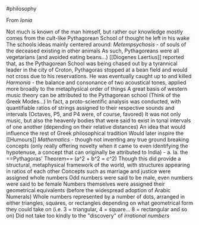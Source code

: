 #philosophy 

From *Ionia*

Not much is known of the man himself, but rather our knowledge mostly comes from the cult-like Pythagorean School of thought he left in his wake
The schools ideas mainly centered around:
	*Metempsychosis* - of souls of the deceased existing in other animals
		As such, Pythagoreans were all vegetarians (and avoided eating beans...)
			[[Diogenes Laertius]] reported that, as the Pythagorean School was being chased out by a tyrannical leader in the city of Croton, Pythagoras stopped at a bean field and would not cross due to his reservations. He was eventually caught up to and killed
	*Harmonia* - the balance and consonance of two acoustical tones, applied more broadly to the metaphysical order of things
		A great basis of western music theory can be attributed to the Pythagorean school (Think of the Greek Modes...)
		In fact, a proto-scientific analysis was conducted, with quantifiable ratios of strings assigned to their respective sounds and intervals (Octaves, P5, and P4 were, of course, favored)
		It was not only music, but also the heavenly bodies that were said to exist in tonal intervals of one another (depending on their relative distances)
		An idea that would influence the rest of Greek philosophical tradition
		Would later inspire the [[Humours]]
	*Mathematics* - though not inventing any true ground breaking concepts (only really offering novelty when it came to even identifying the hypotenuse, a concept that can originally be attributed to India) - a. la. the ==Pythagoras' Theorem== (a^2 + b^2 = c^2)
		Though this did provide a structural, metaphysical framework of the world, with structures appearing in ratios of each other
		Concepts such as marriage and justice were assigned whole numbers
		Odd numbers were said to be male, even numbers were said to be female
		Numbers themselves were assigned their geometrical equivalents (before the widespread adoption of Arabic Numerals)
			Whole numbers represented by a number of dots, arranged in either triangles, squares, or rectangles depending on what geometrical form they could take on (i.e. 3 = triangular, 4 = square... 8 = rectangular and so on)
		Did not take too kindly to the "discovery" of *irrational numbers*
